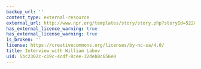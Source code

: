 ```yaml
---
backup_url: ''
content_type: external-resource
external_url: http://www.npr.org/templates/story/story.php?storyId=5220090
has_external_licence_warning: true
has_external_license_warning: true
is_broken: ''
license: https://creativecommons.org/licenses/by-nc-sa/4.0/
title: Interview with William Labov
uid: 5bc2302c-c19c-4cdf-8cee-32deb8c656e0
---
```

